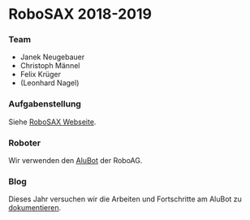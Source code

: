 # RoboSAX 2018-2019

### Team
+ Janek Neugebauer
+ Christoph Männel
+ Felix Krüger
+ (Leonhard Nagel)

### Aufgabenstellung
Siehe [RoboSAX Webseite](https://robosax.de/aufgabe).

### Roboter
Wir verwenden den [AluBot](../2016_AluBot/) der RoboAG.


### Blog
Dieses Jahr versuchen wir die Arbeiten und Fortschritte am AluBot zu [dokumentieren](Blog/).
